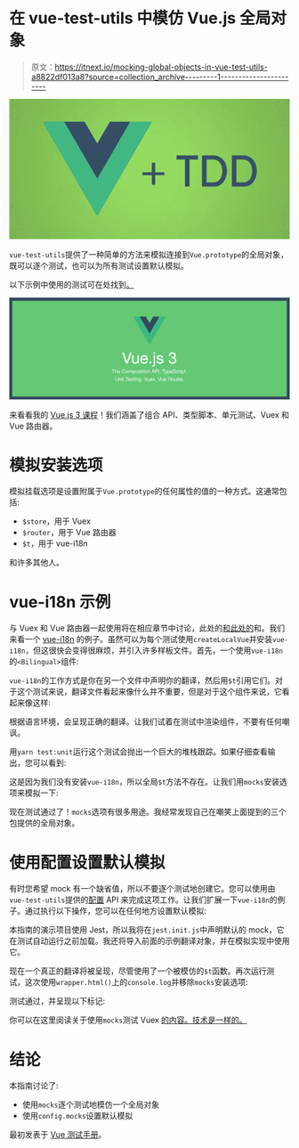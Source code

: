 # 在 vue-test-utils 中模仿 Vue.js 全局对象

> 原文：<https://itnext.io/mocking-global-objects-in-vue-test-utils-a8822df013a8?source=collection_archive---------1----------------------->

![](img/ebe471ee78559615813d14076cfd9462.png)

`vue-test-utils`提供了一种简单的方法来模拟连接到`Vue.prototype`的全局对象，既可以逐个测试，也可以为所有测试设置默认模拟。

以下示例中使用的测试可在处找到[。](https://github.com/lmiller1990/vue-testing-handbook/blob/master/demo-app/tests/unit/Bilingual.spec.js)

[![](img/8860e8ef1f39967845929ca6a9e3821a.png)](http://vuejs-course.com/)

来看看我的 [Vue.js 3 课程](https://vuejs-course.com/)！我们涵盖了组合 API、类型脚本、单元测试、Vuex 和 Vue 路由器。

# 模拟安装选项

模拟挂载选项是设置附属于`Vue.prototype`的任何属性的值的一种方式。这通常包括:

*   `$store`，用于 Vuex
*   `$router`，用于 Vue 路由器
*   `$t`，用于 vue-i18n

和许多其他人。

# vue-i18n 示例

与 Vuex 和 Vue 路由器一起使用将在相应章节中讨论，此处的[和此处的](https://lmiller1990.github.io/vue-testing-handbook/vuex-in-components.html)和。我们来看一个 [vue-i18n](https://github.com/kazupon/vue-i18n) 的例子。虽然可以为每个测试使用`createLocalVue`并安装`vue-i18n`，但这很快会变得很麻烦，并引入许多样板文件。首先，一个使用`vue-i18n`的`<Bilingual>`组件:

`vue-i18n`的工作方式是你在另一个文件中声明你的翻译，然后用`$t`引用它们。对于这个测试来说，翻译文件看起来像什么并不重要，但是对于这个组件来说，它看起来像这样:

根据语言环境，会呈现正确的翻译。让我们试着在测试中渲染组件，不要有任何嘲讽。

用`yarn test:unit`运行这个测试会抛出一个巨大的堆栈跟踪。如果仔细查看输出，您可以看到:

这是因为我们没有安装`vue-i18n`，所以全局`$t`方法不存在。让我们用`mocks`安装选项来模拟一下:

现在测试通过了！`mocks`选项有很多用途。我经常发现自己在嘲笑上面提到的三个包提供的全局对象。

# 使用配置设置默认模拟

有时您希望 mock 有一个缺省值，所以不要逐个测试地创建它。您可以使用由`vue-test-utils`提供的[配置](https://vue-test-utils.vuejs.org/api/#vue-test-utils-config-options) API 来完成这项工作。让我们扩展一下`vue-i18n`的例子。通过执行以下操作，您可以在任何地方设置默认模拟:

本指南的演示项目使用 Jest，所以我将在`jest.init.js`中声明默认的 mock，它在测试自动运行之前加载。我还将导入前面的示例翻译对象，并在模拟实现中使用它。

现在一个真正的翻译将被呈现，尽管使用了一个被模仿的`$t`函数。再次运行测试，这次使用`wrapper.html()`上的`console.log`并移除`mocks`安装选项:

测试通过，并呈现以下标记:

你可以在这里阅读关于使用`mocks`测试 Vuex [的内容。技术是一样的。](https://lmiller1990.github.io/vue-testing-handbook/vuex-in-components.html#using-a-mock-store)

# 结论

本指南讨论了:

*   使用`mocks`逐个测试地模仿一个全局对象
*   使用`config.mocks`设置默认模拟

最初发表于 [Vue 测试手册](https://github.com/lmiller1990/vue-testing-handbook)。